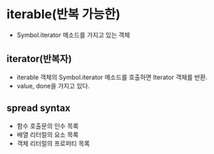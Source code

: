 # iterable(반복 가능한)

- Symbol.iterator 메소드를 가지고 있는 객체


## iterator(반복자)

- iterable 객체의 Symbol.iterator 메소드를 호출하면 Iterator 객체를 반환.
- value, done을 가지고 있다.

## spread syntax

- 함수 호출문의 인수 목록
- 배열 리터럴의 요소 목록
- 객체 리터럴의 프로퍼티 목록